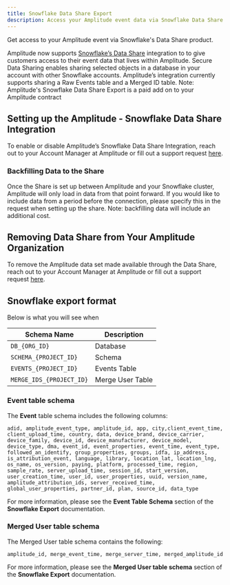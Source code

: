 ```yaml
---
title: Snowflake Data Share Export
description: Access your Amplitude event data via Snowflake Data Share.
---
```


Get access to your Amplitude event via Snowflake's Data Share product.

Amplitude now supports [Snowflake’s Data Share](https://docs.snowflake.com/en/user-guide/data-sharing-intro.html) integration to to give customers access to their event data that lives within Amplitude. Secure Data Sharing enables sharing selected objects in a database in your account with other Snowflake accounts. Amplitude’s integration currently supports sharing a Raw Events table and a Merged ID table. Note: Amplitude's Snowflake Data Share Export is a paid add on to your Amplitude contract

## Setting up the Amplitude - Snowflake Data Share Integration
To enable or disable Amplitude’s Snowflake Data Share Integration, reach out to your Account Manager at Amplitude or fill out a support request [here](https://help.amplitude.com/hc/en-us/requests/new).

### Backfilling Data to the Share
Once the Share is set up between Amplitude and your Snowflake cluster, Amplitude will only load in data from that point forward. If you would like to include data from a period before the connection, please specify this in the request when setting up the share. Note: backfilling data will include an additional cost.

## Removing Data Share from Your Amplitude Organization
To remove the Amplitude data set made available through the Data Share,  reach out to your Account Manager at Amplitude or fill out a support request [here](https://help.amplitude.com/hc/en-us/requests/new).

## Snowflake export format

Below is what you will see when 

| <div class="big-column">Schema Name</div>| Description |
|---|---|
| `DB_{ORG_ID}` | Database |
| `SCHEMA_{PROJECT_ID}` | Schema |
| `EVENTS_{PROJECT_ID}` | Events Table |
| `MERGE_IDS_{PROJECT_ID}` | Merge User Table |

### Event table schema

The **Event** table schema includes the following columns:
```
adid, amplitude_event_type, amplitude_id, app, city,client_event_time, client_upload_time, country, data, device_brand, device_carrier, device_family, device_id, device_manufacturer, device_model, device_type, dma, event_id, event_properties, event_time, event_type, followed_an_identify, group_properties, groups, idfa, ip_address, is_attribution_event, language, library, location_lat, location_lng, os_name, os_version, paying, platform, processed_time, region, sample_rate, server_upload_time, session_id, start_version, user_creation_time, user_id, user_properties, uuid, version_name, amplitude_attribution_ids, server_received_time, global_user_properties, partner_id, plan, source_id, data_type
```

For more information, please see the **Event Table Schema** section of the **Snowflake Export** documentation.

### Merged User table schema

The Merged User table schema contains the following:  

```
amplitude_id, merge_event_time, merge_server_time, merged_amplitude_id
```
For more information, please see the **Merged User table schema** section of the **Snowflake Export** documentation.